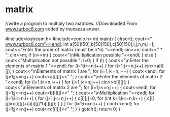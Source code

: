 # matrix
//write a progrom to multiply two matrices.
//Downloaded From www.turboc8.com coded by munazza anwar.

#include<iostream.h>
#include<conio.h>
int main()
{
clrscr();
cout<<"                         www.turboc8.com"<<endl;
int a[50][50],b[50][50],c[50][50],i,j,n,m,l=1;
cout<<"Enter the order of matrix (must be n*n) "<<endl;
cin>>n;
cout<<" * ";
cin>>m;
if (n==m)
{
cout<<"\nMultiplication possible "<<endl;
}
else
{
cout<<"Multiplication not possible ";
l=0;
}
if (l)
{
cout<<"\nEnter the elements of matrix 1 "<<endl;
for (i=1;i<=n;i++)
{
for (j=1;j<=n;j++)
cin>>a[i][j];
}
cout<<"\nElements of matrix 1 are ";
for (i=1;i<=n;i++)
{
cout<<endl;
for (j=1;j<=n;j++)
cout<<a[i][j]<<" ";
}
cout<<"\nEnter the elements of matrix 2 "<<endl;
for (i=1;i<=n;i++)
{
for (j=1;j<=n;j++)
cin>>b[i][j];
}
cout<<"\nElements of matrix 2 are ";
for (i=1;i<=n;i++)
{
cout<<endl;
for (j=1;j<=n;j++)
cout<<b[i][j]<<" ";
}
cout<<"\nMultiplication "<<endl;
for (i=1;i<=n;i++)
{
for (j=1;j<=n;j++)
{
c[i][j]=0;
for (int k=1;k<=n;k++)
{
c[i][j]=c[i][j]+(a[i][j]*b[i][j]);
}
}
}
for (i=1;i<=n;i++)
{
cout<<endl;
for (j=1;j<=n;j++)
cout<<c[i][j]<<" ";
}
}
getch();
return 0;
}
